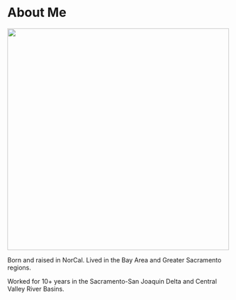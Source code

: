 <br/>
<br/>

# About Me
<img src="https://drive.google.com/uc?export=view&id=1loyfRV_Aso9cOy4KEVoPeMaudt5zjClO" width="500px">

Born and raised in NorCal. Lived in the Bay Area and Greater Sacramento regions. 

Worked for 10+ years in the Sacramento-San Joaquin Delta and Central Valley River Basins.  

